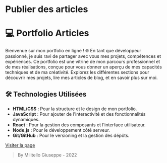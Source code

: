# Publier des articles

# 💻 Portfolio Articles

Bienvenue sur mon portfolio en ligne ! 🌐 En tant que développeur passionné, je suis ravi de partager avec vous mes projets, compétences et expériences. Ce portfolio est une vitrine de mon parcours professionnel et de mes réalisations, conçue pour vous donner un aperçu de mes capacités techniques et de ma créativité. Explorez les différentes sections pour découvrir mes projets, lire mes articles de blog, et en savoir plus sur moi.

## 🛠️ Technologies Utilisées

- **HTML/CSS** : Pour la structure et le design de mon portfolio.
- **JavaScript** : Pour ajouter de l'interactivité et des fonctionnalités dynamiques.
- **React** : Pour la gestion des composants et l'interface utilisateur.
- **Node.js** : Pour le développement côté serveur.
- **Git/GitHub** : Pour le versioning et la gestion des dépôts.

[Visiter la page](#)





> By Militello Giuseppe - 2022 